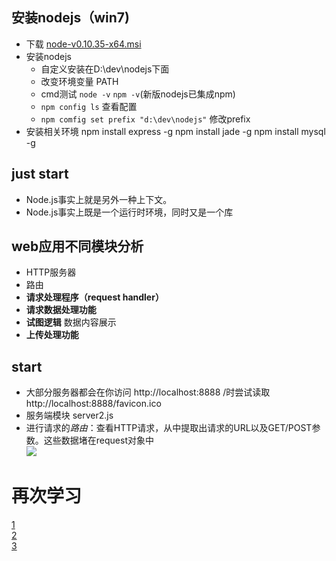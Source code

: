 ## 安装nodejs（win7)
- 下载	[node-v0.10.35-x64.msi](http://nodejs.org/download/)
- 安装nodejs
	* 自定义安装在D:\dev\nodejs下面
	* 改变环境变量 PATH
	* cmd测试 `node -v` `npm -v`(新版nodejs已集成npm)
	* `npm config ls` 查看配置
	* `npm comfig set prefix "d:\dev\nodejs"` 修改prefix
- 安装相关环境
	npm install express -g 
	npm install jade -g
	npm install mysql -g
## just start
- Node.js事实上就是另外一种上下文。
- Node.js事实上既是一个运行时环境，同时又是一个库
## web应用不同模块分析
- HTTP服务器
- 路由
- **请求处理程序（request handler）**
- **请求数据处理功能**
- **试图逻辑**	数据内容展示
- **上传处理功能**
## start
- 大部分服务器都会在你访问 http://localhost:8888 /时尝试读取 http://localhost:8888/favicon.ico
- 服务端模块	server2.js
- 进行请求的*路由*：查看HTTP请求，从中提取出请求的URL以及GET/POST参数。这些数据堵在request对象中  
![]("./img/url.jpg")


# 再次学习
[1](http://www.runoob.com/nodejs/nodejs-tutorial.html)  
[2](https://nqdeng.github.io/7-days-nodejs/#1)  
[3](http://www.nodebeginner.org/index-zh-cn.html)